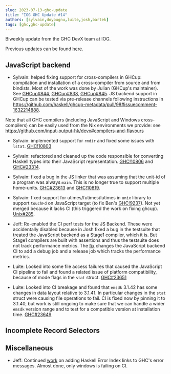 ```yaml
---
slug: 2023-07-13-ghc-update
title: "IOG GHC Update #14"
authors: [sylvain,doyougnu,luite,josh,bartek]
tags: [ghc,ghc-update]
---
```


Biweekly update from the GHC DevX team at IOG.

<!-- truncate -->

Previous updates can be found [here](https://engineering.iog.io/tags/ghc-update).

## JavaScript backend

- Sylvain: helped fixing support for cross-compilers in GHCup: compilation and installation of a cross-compiler from source and from bindists. Most of the work was done by Julian (GHCup's maintainer). See [GHCup#844](https://github.com/haskell/ghcup-hs/pull/844), [GHCup#838](https://github.com/haskell/ghcup-hs/issues/838), [GHCup#845](https://github.com/haskell/ghcup-hs/pull/845). JS backend support in GHCup can be tested via pre-release channels following instructions in https://github.com/haskell/ghcup-metadata/pull/98#issuecomment-1632214888.

Note that all GHC compilers (including JavaScript and Windows cross-compilers) can be easily used from the Nix environments we provide: see https://github.com/input-output-hk/devx#compilers-and-flavours

- Sylvain: implemented support for `rmdir` and fixed some issues with `lstat`. [GHC!10803](https://gitlab.haskell.org/ghc/ghc/-/merge_requests/10803)

- Sylvain: refactored and cleaned up the code responsible for converting Haskell types into their JavaScript representation. [GHC!10806](https://gitlab.haskell.org/ghc/ghc/-/merge_requests/10806) and [GHC#23314](https://gitlab.haskell.org/ghc/ghc/-/issues/23314).

- Sylvain: fixed a bug in the JS linker that was assuming that the unit-id of a program was always `main`. This is no longer true to support multiple home-units. [GHC#23613](https://gitlab.haskell.org/ghc/ghc/-/issues/23613) and [GHC!10819](https://gitlab.haskell.org/ghc/ghc/-/merge_requests/10819).

- Sylvain: fixed support for utimes/futimes/lutimes in `unix` library to support `touchFd` on JavaScript target (to fix Ben's [GHC!9237](https://gitlab.haskell.org/ghc/ghc/-/merge_requests/9237)). Not yet merged because it lacks CI (this triggered the work on fixing ghcup). [Unix#285](https://github.com/haskell/unix/pull/285).

- Jeff: Re-enabled the CI perf tests for the JS Backend. These were accidentally disabled because in Josh fixed a bug in the testsuite that treated the JavaScript backend as a Stage1 compiler, which it is. But Stage1 compilers are built with assertions and thus the testsuite does not track performance metrics. The [fix](https://gitlab.haskell.org/ghc/ghc/-/merge_requests/10820) changes the JavaScript backend CI to add a debug job and a release job which tracks the performance metrics.

- Luite: Looked into some file access failures that caused the JavaScript CI pipeline to fail and found a related issue of platform compatibility, because of mode flags in the `stat` struct. [GHC#23651](https://gitlab.haskell.org/ghc/ghc/-/issues/23651)

- Luite: Looked into CI breakage and found that `emsdk` 3.1.42 has some changes in data layout relative to 3.1.41. In particular changes in the `stat` struct were causing file operations to fail. CI is fixed now by pinning it to 3.1.40, but work is still ongoing to make sure that we can handle a wider `emsdk` version range and to test for a compatible version at installation time. [GHC#23649](https://gitlab.haskell.org/ghc/ghc/-/issues/23649)
 
## Incomplete Record Selectors

## Miscellaneous

- Jeff: Continued [work](https://gitlab.haskell.org/ghc/ghc/-/merge_requests/10395) on adding Haskell Error Index links to GHC's error messages. Almost done, only windows is failing on CI.


